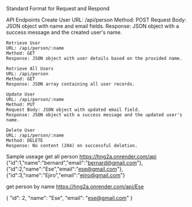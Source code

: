 Standard Format for Request and Respond

API Endpoints
Create User
URL: /api/person
Method: POST
Request Body: JSON object with name and email fields.
Response: JSON object with a success message and the created user's name.

    Retrieve User
    URL: /api/person/:name
    Method: GET
    Response: JSON object with user details based on the provided name.

    Retrieve All Users
    URL: /api/person
    Method: GET
    Response: JSON array containing all user records.

    Update User
    URL: /api/person/:name
    Method: PUT
    Request Body: JSON object with updated email field.
    Response: JSON object with a success message and the updated user's name.

    Delete User
    URL: /api/person/:name
    Method: DELETE
    Response: No content (204) on successful deletion.

Sample useage
get all person
https://hng2a.onrender.com/api
{"id":1,"name":"bernard","email":"bernard@gmail.com"},{"id":2,"name":"Ese","email":"ese@gmail.com"},{"id":3,"name":"Ejiro","email":"ejiro@gmail.com"}

get person by name
https://hng2a.onrender.com/api/Ese

{
"id": 2,
"name": "Ese",
"email": "ese@gmail.com"
}
